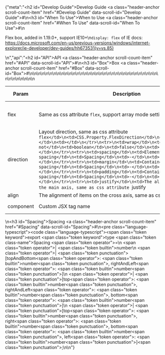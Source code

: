 {"meta":"<h2 id=\"Develop Guide\">Develop Guide <a class=\"header-anchor scroll-count-item\" href=\"#Develop Guide\" data-scroll-id=\"Develop Guide\">#</a></h2>\n<h3 id=\"When To Use\">When to Use <a class=\"header-anchor scroll-count-item\" href=\"#When To Use\" data-scroll-id=\"When To Use\">#</a></h3>\n<p>Flex box, added in 1.19.0+, support IE10+\n<code>display: flex</code> of IE docs: https://docs.microsoft.com/en-us/previous-versions/windows/internet-explorer/ie-developer/dev-guides/hh673531(v=vs.85)</p>\n","api":"<h2 id=\"API\">API <a class=\"header-anchor scroll-count-item\" href=\"#API\" data-scroll-id=\"API\">#</a></h2>\n<h3 id=\"Box\">Box <a class=\"header-anchor scroll-count-item\" href=\"#Box\" data-scroll-id=\"Box\">#</a></h3>\n<table>\n<thead>\n<tr>\n<th>Param</th>\n<th>Description</th>\n<th>Type</th>\n<th>Default Value</th>\n<th>Required</th>\n</tr>\n</thead>\n<tbody>\n<tr>\n<td>flex</td>\n<td>Same as css attribute <code>flex</code>, support array mode setting</td>\n<td>| CSS.Property.Flex<br> | [CSS.Property.FlexGrow, CSS.Property.FlexShrink, CSS.Property.FlexBasis]</td>\n<td>-</td>\n<td></td>\n</tr>\n<tr>\n<td>direction</td>\n<td>Layout direction, same as css attribute `flex</td>\n<td>CSS.Property.FlexDirection</td>\n<td>&apos;column&apos;</td>\n<td></td>\n</tr>\n<tr>\n<td>wrap</td>\n<td>Wrap or not</td>\n<td>boolean</td>\n<td>false</td>\n<td></td>\n</tr>\n<tr>\n<td>spacing</td>\n<td>Element spacing</td>\n<td>Spacing</td>\n<td>-</td>\n<td></td>\n</tr>\n<tr>\n<td>margin</td>\n<td>Container outer spacing</td>\n<td>Spacing</td>\n<td>-</td>\n<td></td>\n</tr>\n<tr>\n<td>padding</td>\n<td>Container inner spacing</td>\n<td>Spacing</td>\n<td>-</td>\n<td></td>\n</tr>\n<tr>\n<td>justify</td>\n<td>The alignment of items on the main axis, same as css attribute `justify</td>\n<td>CSS.Property.JustifyContent</td>\n<td>-</td>\n<td></td>\n</tr>\n<tr>\n<td>align</td>\n<td>The alignment of items on the cross axis, same as css attribute `align</td>\n<td>CSS.Property.AlignItems</td>\n<td>-</td>\n<td></td>\n</tr>\n<tr>\n<td>component</td>\n<td>Custom JSX tag name</td>\n<td>keyof React.JSX.IntrinsicElements</td>\n<td>&apos;div&apos;</td>\n<td></td>\n</tr>\n</tbody>\n</table>\n<h3 id=\"Spacing\">Spacing <a class=\"header-anchor scroll-count-item\" href=\"#Spacing\" data-scroll-id=\"Spacing\">#</a></h3>\n<pre class=\"language-typescript\"><code class=\"language-typescript\"><span class=\"token keyword\">export</span> <span class=\"token keyword\">type</span> <span class=\"token class-name\">Spacing</span> <span class=\"token operator\">=</span>\n    <span class=\"token operator\">|</span> <span class=\"token builtin\">number</span>\n    <span class=\"token operator\">|</span> <span class=\"token punctuation\">[</span>topAndBottom<span class=\"token operator\">:</span> <span class=\"token builtin\">number</span><span class=\"token punctuation\">,</span> rightAndLeft<span class=\"token operator\">:</span> <span class=\"token builtin\">number</span><span class=\"token punctuation\">]</span>\n    <span class=\"token operator\">|</span> <span class=\"token punctuation\">[</span>top<span class=\"token operator\">:</span> <span class=\"token builtin\">number</span><span class=\"token punctuation\">,</span> rightAndLeft<span class=\"token operator\">:</span> <span class=\"token builtin\">number</span><span class=\"token punctuation\">,</span> bottom<span class=\"token operator\">:</span> <span class=\"token builtin\">number</span><span class=\"token punctuation\">]</span>\n    <span class=\"token operator\">|</span> <span class=\"token punctuation\">[</span>top<span class=\"token operator\">:</span> <span class=\"token builtin\">number</span><span class=\"token punctuation\">,</span> right<span class=\"token operator\">:</span> <span class=\"token builtin\">number</span><span class=\"token punctuation\">,</span> bottom<span class=\"token operator\">:</span> <span class=\"token builtin\">number</span><span class=\"token punctuation\">,</span> left<span class=\"token operator\">:</span> <span class=\"token builtin\">number</span><span class=\"token punctuation\">]</span><span class=\"token punctuation\">;</span>\n</code></pre>\n"}